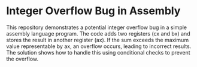 # Integer Overflow Bug in Assembly

This repository demonstrates a potential integer overflow bug in a simple assembly language program.  The code adds two registers (cx and bx) and stores the result in another register (ax). If the sum exceeds the maximum value representable by ax, an overflow occurs, leading to incorrect results. The solution shows how to handle this using conditional checks to prevent the overflow.